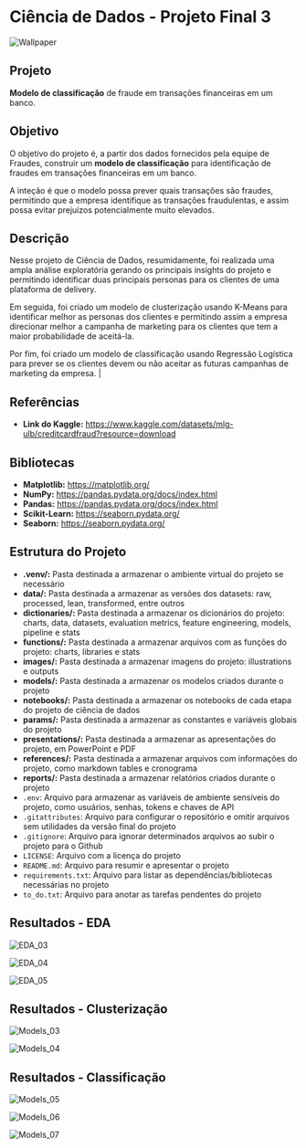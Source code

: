 # Ciência de Dados - Projeto Final 3

![Wallpaper](images/wallpaper.png)

## Projeto
**Modelo de classificação** de fraude em transações financeiras em um banco.


## Objetivo
O objetivo do projeto é, a partir dos dados fornecidos pela equipe de Fraudes, construir um **modelo de classificação** para identificação de fraudes em transações financeiras em um banco. <br>

A inteção é que o modelo possa prever quais transações são fraudes, permitindo que a empresa identifique as transações fraudulentas, e assim possa evitar prejuízos potencialmente muito elevados.


## Descrição
Nesse projeto de Ciência de Dados, resumidamente, foi realizada uma ampla análise exploratória gerando os principais insights do projeto e permitindo identificar duas principais personas para os clientes de uma plataforma de delivery. 

Em seguida, foi criado um modelo de clusterização usando K-Means para identificar melhor as personas dos clientes e permitindo assim a empresa direcionar melhor a campanha de marketing para os clientes que tem a maior probabilidade de aceitá-la. 

Por fim, foi criado um modelo de classificação usando Regressão Logística para prever se os clientes devem ou não aceitar as futuras campanhas de marketing da empresa.                                                                                                 |


## Referências
- **Link do Kaggle:** https://www.kaggle.com/datasets/mlg-ulb/creditcardfraud?resource=download


## Bibliotecas
- **Matplotlib:** https://matplotlib.org/
- **NumPy:** https://pandas.pydata.org/docs/index.html
- **Pandas:** https://pandas.pydata.org/docs/index.html
- **Scikit-Learn:** https://seaborn.pydata.org/
- **Seaborn:** https://seaborn.pydata.org/


## Estrutura do Projeto
- **.venv/:** Pasta destinada a armazenar o ambiente virtual do projeto se necessário
- **data/:** Pasta destinada a armazenar as versões dos datasets: raw, processed, lean, transformed, entre outros
- **dictionaries/:** Pasta destinada a armazenar os dicionários do projeto: charts, data, datasets, evaluation metrics, feature engineering, models, pipeline e stats
- **functions/:** Pasta destinada a armazenar arquivos com as funções do projeto: charts, libraries e stats
- **images/:** Pasta destinada a armazenar imagens do projeto: illustrations e outputs
- **models/:** Pasta destinada a armazenar os modelos criados durante o projeto
- **notebooks/:** Pasta destinada a armazenar os notebooks de cada etapa do projeto de ciência de dados
- **params/:** Pasta destinada a armazenar as constantes e variáveis globais do projeto
- **presentations/:** Pasta destinada a armazenar as apresentações do projeto, em PowerPoint e PDF
- **references/:** Pasta destinada a armazenar arquivos com informações do projeto, como markdown tables e cronograma
- **reports/:** Pasta destinada a armazenar relatórios criados durante o projeto
- `.env`: Arquivo para armazenar as variáveis de ambiente sensíveis do projeto, como usuários, senhas, tokens e chaves de API
- `.gitattributes`: Arquivo para configurar o repositório e omitir arquivos sem utilidades da versão final do projeto
- `.gitignore`: Arquivo para ignorar determinados arquivos ao subir o projeto para o Github
- `LICENSE`: Arquivo com a licença do projeto
- `README.md`: Arquivo para resumir e apresentar o projeto
- `requirements.txt`: Arquivo para listar as dependências/bibliotecas necessárias no projeto
- `to_do.txt`: Arquivo para anotar as tarefas pendentes do projeto


## Resultados - EDA
![EDA_03](images/output_resultados_eda_03.png)

![EDA_04](images/output_resultados_eda_04.png)

![EDA_05](images/output_resultados_eda_05.png)

## Resultados - Clusterização
![Models_03](images/output_resultados_models_03.png)

![Models_04](images/output_resultados_models_04.png)

## Resultados - Classificação
![Models_05](images/output_resultados_models_05.png)

![Models_06](images/output_resultados_models_06.png)

![Models_07](images/output_resultados_models_07.png)